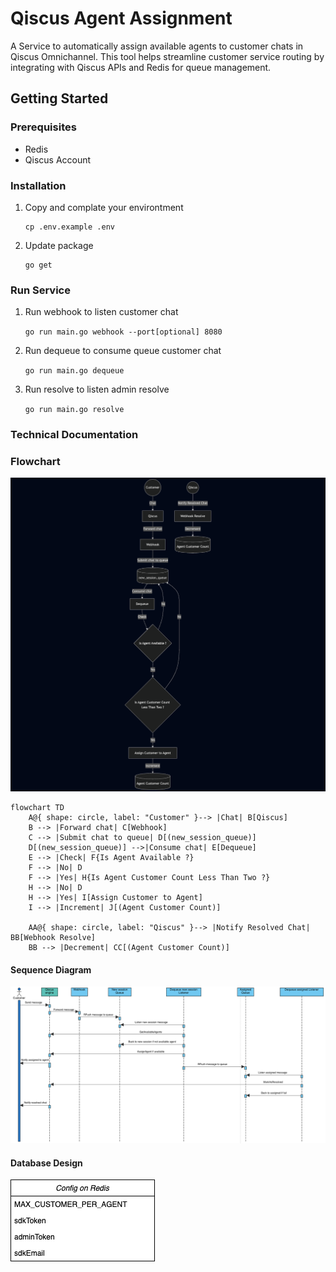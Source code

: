 # Qiscus Agent Assignment

A Service to automatically assign available agents to customer chats in Qiscus Omnichannel. This tool helps streamline customer service routing by integrating with Qiscus APIs and Redis for queue management.

## Getting Started

### Prerequisites

- Redis
- Qiscus Account

### Installation

1.  Copy and complate your environtment

        cp .env.example .env

2.  Update package

        go get

### Run Service

1. Run webhook to listen customer chat

   `go run main.go webhook --port[optional] 8080`

2. Run dequeue to consume queue customer chat

   `go run main.go dequeue`

3. Run resolve to listen admin resolve

   `go run main.go resolve`

### Technical Documentation

### Flowchart

![Flowchart](https://raw.githubusercontent.com/ahmad8taufiq/qiscus-omnichannel/fc311a474ac6ef8cf34dccabe93df11b60b45975/flowchart.png)

```
flowchart TD
    A@{ shape: circle, label: "Customer" }--> |Chat| B[Qiscus]
    B --> |Forward chat| C[Webhook]
    C --> |Submit chat to queue| D[(new_session_queue)]
    D[(new_session_queue)] -->|Consume chat| E[Dequeue]
    E --> |Check| F{Is Agent Available ?}
    F --> |No| D
    F --> |Yes| H{Is Agent Customer Count Less Than Two ?}
    H --> |No| D
    H --> |Yes| I[Assign Customer to Agent]
    I --> |Increment| J[(Agent Customer Count)]

    AA@{ shape: circle, label: "Qiscus" }--> |Notify Resolved Chat| BB[Webhook Resolve]
    BB --> |Decrement| CC[(Agent Customer Count)]
```

#### Sequence Diagram

![Sequence Diagram](https://raw.githubusercontent.com/ahmad8taufiq/qiscus-omnichannel/refs/heads/main/sequence_diagram.png)

#### Database Design

![Database Design](https://raw.githubusercontent.com/ahmad8taufiq/qiscus-omnichannel/refs/heads/main/database_design.png)
